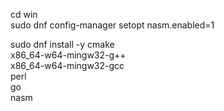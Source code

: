 cd win  
sudo dnf config-manager setopt nasm.enabled=1

sudo dnf install -y cmake \
x86_64-w64-mingw32-g++ \
x86_64-w64-mingw32-gcc \
perl \
go \
nasm